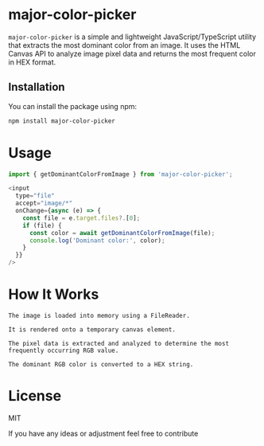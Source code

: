 # major-color-picker

`major-color-picker` is a simple and lightweight JavaScript/TypeScript utility that extracts the most dominant color from an image. It uses the HTML Canvas API to analyze image pixel data and returns the most frequent color in HEX format.

## Installation

You can install the package using npm:

```bash
npm install major-color-picker
```

# Usage

```js
import { getDominantColorFromImage } from 'major-color-picker';

<input
  type="file"
  accept="image/*"
  onChange={async (e) => {
    const file = e.target.files?.[0];
    if (file) {
      const color = await getDominantColorFromImage(file);
      console.log('Dominant color:', color);
    }
  }}
/>
```



# How It Works

    The image is loaded into memory using a FileReader.

    It is rendered onto a temporary canvas element.

    The pixel data is extracted and analyzed to determine the most frequently occurring RGB value.

    The dominant RGB color is converted to a HEX string.

# License

MIT


If you have any ideas or adjustment feel free to contribute
